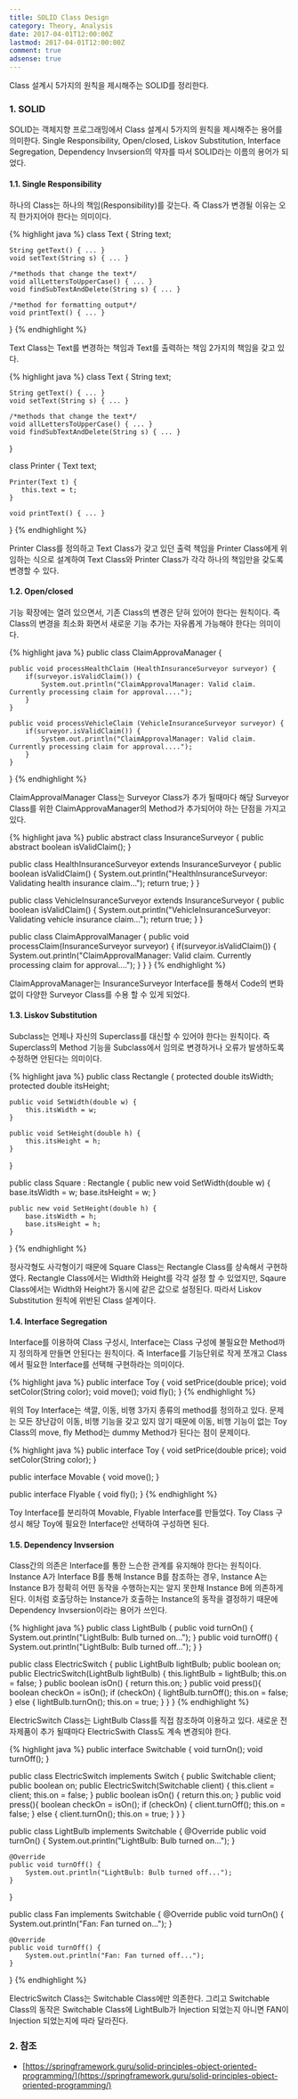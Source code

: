 ```yaml
---
title: SOLID Class Design
category: Theory, Analysis
date: 2017-04-01T12:00:00Z
lastmod: 2017-04-01T12:00:00Z
comment: true
adsense: true
---
```


Class 설계시 5가지의 원칙을 제시해주는 SOLID를 정리한다.

### 1. SOLID

SOLID는 객체지향 프로그래밍에서 Class 설계시 5가지의 원칙을 제시해주는 용어를 의미한다. Single Responsibility, Open/closed, Liskov Substitution, Interface Segregation, Dependency Invsersion의 약자를 따서 SOLID라는 이름의 용어가 되었다.

#### 1.1. Single Responsibility

하나의 Class는 하나의 책임(Responsibility)를 갖는다. 즉 Class가 변경될 이유는 오직 한가지어야 한다는 의미이다.

{% highlight java %}
class Text {
    String text;

    String getText() { ... }
    void setText(String s) { ... }

    /*methods that change the text*/
    void allLettersToUpperCase() { ... }
    void findSubTextAndDelete(String s) { ... }

    /*method for formatting output*/
    void printText() { ... }
}
{% endhighlight %}

Text Class는 Text를 변경하는 책임과 Text를 출력하는 책임 2가지의 책임을 갖고 있다.

{% highlight java %}
class Text {
    String text;

    String getText() { ... }
    void setText(String s) { ... }

    /*methods that change the text*/
    void allLettersToUpperCase() { ... }
    void findSubTextAndDelete(String s) { ... }
}

class Printer {
    Text text;

    Printer(Text t) {
       this.text = t;
    }

    void printText() { ... }
}
{% endhighlight %}

Printer Class를 정의하고 Text Class가 갖고 있던 출력 책임을 Printer Class에게 위임하는 식으로 설계하여 Text Class와 Printer Class가 각각 하나의 책임만을 갖도록 변경할 수 있다.

#### 1.2. Open/closed

기능 확장에는 열려 있으면서, 기존 Class의 변경은 닫혀 있어야 한다는 원칙이다. 즉 Class의 변경을 최소화 화면서 새로운 기능 추가는 자유롭게 가능해야 한다는 의미이다.

{% highlight java %}
public class ClaimApprovaManager {

    public void processHealthClaim (HealthInsuranceSurveyor surveyor) {
        if(surveyor.isValidClaim()) {
            System.out.println("ClaimApprovalManager: Valid claim. Currently processing claim for approval....");
        }
    }

    public void processVehicleClaim (VehicleInsuranceSurveyor surveyor) {
        if(surveyor.isValidClaim()) {
            System.out.println("ClaimApprovalManager: Valid claim. Currently processing claim for approval....");
        }
    }
}
{% endhighlight %}

ClaimApprovalManager Class는 Surveyor Class가 추가 될때마다 해당 Surveyor Class를 위한 ClaimApprovaManager의 Method가 추가되어야 하는 단점을 가지고 있다.

{% highlight java %}
public abstract class InsuranceSurveyor {
    public abstract boolean isValidClaim();
}

public class HealthInsuranceSurveyor extends InsuranceSurveyor {
    public boolean isValidClaim() {
        System.out.println("HealthInsuranceSurveyor: Validating health insurance claim...");
        return true;
    }
}

public class VehicleInsuranceSurveyor extends InsuranceSurveyor {
    public boolean isValidClaim() {
        System.out.println("VehicleInsuranceSurveyor: Validating vehicle insurance claim...");
        return true;
    }
}

public class ClaimApprovalManager {
    public void processClaim(InsuranceSurveyor surveyor) {
        if(surveyor.isValidClaim()) {
            System.out.println("ClaimApprovalManager: Valid claim. Currently processing claim for approval....");
        }
    }
}
{% endhighlight %}

ClaimApprovaManager는 InsuranceSurveyor Interface를 통해서 Code의 변화 없이 다양한 Surveyor Class를 수용 할 수 있게 되었다.

#### 1.3. Liskov Substitution

Subclass는 언제나 자신의 Superclass를 대신할 수 있어야 한다는 원칙이다. 즉 Superclass의 Method 기능을 Subclass에서 임의로 변경하거나 오류가 발생하도록 수정하면 안된다는 의미이다.

{% highlight java %}
public class Rectangle {
    protected double itsWidth;
    protected double itsHeight;

    public void SetWidth(double w) {
        this.itsWidth = w;
    }

    public void SetHeight(double h) {
        this.itsHeight = h;
    }
}

public class Square : Rectangle {
    public new void SetWidth(double w) {
        base.itsWidth = w;
        base.itsHeight = w;
    }

    public new void SetHeight(double h) {
        base.itsWidth = h;
        base.itsHeight = h;
    }
}
{% endhighlight %}

정사각형도 사각형이기 때문에 Square Class는 Rectangle Class를 상속해서 구현하였다. Rectangle Class에서는 Width와 Height를 각각 설정 할 수 있었지만, Sqaure Class에서는 Width와 Height가 동시에 같은 값으로 설정된다. 따라서 Liskov Substitution 원칙에 위반된 Class 설계이다.

#### 1.4. Interface Segregation

Interface를 이용하여 Class 구성시, Interface는 Class 구성에 불필요한 Method까지 정의하게 만들면 안된다는 원칙이다. 즉 Interface를 기능단위로 작게 쪼개고 Class에서 필요한 Interface를 선택해 구현하라는 의미이다.

{% highlight java %}
public interface Toy {
    void setPrice(double price);
    void setColor(String color);
    void move();
    void fly();
}
{% endhighlight %}

위의 Toy Interface는 색깔, 이동, 비행 3가지 종류의 method를 정의하고 있다. 문제는 모든 장난감이 이동, 비행 기능을 갖고 있지 않기 때문에 이동, 비행 기능이 없는 Toy Class의 move, fly Method는 dummy Method가 된다는 점이 문제이다.

{% highlight java %}
public interface Toy {
    void setPrice(double price);
    void setColor(String color);
}

public interface Movable {
    void move();
}

public interface Flyable {
    void fly();
}
{% endhighlight %}

Toy Interface를 분리하여 Movable, Flyable Interface를 만들었다. Toy Class 구성시 해당 Toy에 필요한 Interface만 선택하여 구성하면 된다.

#### 1.5. Dependency Invsersion

Class간의 의존은 Interface를 통한 느슨한 관계를 유지해야 한다는 원칙이다. Instance A가 Interface B를 통해 Instance B를 참조하는 경우, Instance A는 Instance B가 정확히 어떤 동작을 수행하는지는 알지 못한채 Instance B에 의존하게 된다. 이처럼 호출당하는 Instance가 호출하는 Instance의 동작을 결정하기 때문에 Dependency Invsersion이라는 용어가 쓰인다.

{% highlight java %}
public class LightBulb {
    public void turnOn() {
        System.out.println("LightBulb: Bulb turned on...");
    }
    public void turnOff() {
        System.out.println("LightBulb: Bulb turned off...");
    }
}

public class ElectricSwitch {
    public LightBulb lightBulb;
    public boolean on;
    public ElectricSwitch(LightBulb lightBulb) {
        this.lightBulb = lightBulb;
        this.on = false;
    }
    public boolean isOn() {
        return this.on;
    }
    public void press(){
        boolean checkOn = isOn();
        if (checkOn) {
            lightBulb.turnOff();
            this.on = false;
        } else {
            lightBulb.turnOn();
            this.on = true;
        }
    }
}
{% endhighlight %}

ElectricSwitch Class는 LightBulb Class를 직접 참조하여 이용하고 있다. 새로운 전자제품이 추가 될때마다 ElectricSwith Class도 계속 변경되야 한다.

{% highlight java %}
public interface Switchable {
    void turnOn();
    void turnOff();
}

public class ElectricSwitch implements Switch {
    public Switchable client;
    public boolean on;
    public ElectricSwitch(Switchable client) {
        this.client = client;
        this.on = false;
    }
    public boolean isOn() {
        return this.on;
    }
    public void press(){
        boolean checkOn = isOn();
        if (checkOn) {
            client.turnOff();
            this.on = false;
        } else {
            client.turnOn();
            this.on = true;
        }
    }
}

public class LightBulb implements Switchable {
    @Override
    public void turnOn() {
        System.out.println("LightBulb: Bulb turned on...");
    }

    @Override
    public void turnOff() {
        System.out.println("LightBulb: Bulb turned off...");
    }
}

public class Fan implements Switchable {
    @Override
    public void turnOn() {
        System.out.println("Fan: Fan turned on...");
    }

    @Override
    public void turnOff() {
        System.out.println("Fan: Fan turned off...");
    }
}
{% endhighlight %}

ElectricSwitch Class는 Switchable Class에만 의존한다. 그리고 Switchable Class의 동작은 Switchable Class에 LightBulb가 Injection 되었는지 아니면 FAN이 Injection 되었는지에 따라 달라진다.

### 2. 참조

* [https://springframework.guru/solid-principles-object-oriented-programming/](https://springframework.guru/solid-principles-object-oriented-programming/)
